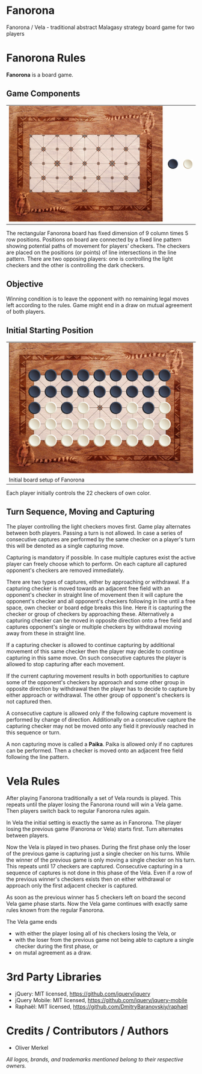 # Fanorona

Fanorona / Vela - traditional abstract Malagasy strategy board game for two players

# Fanorona Rules

<b>Fanorona</b> is a board game.

## Game Components

<table>
  <tr>
    <td width='84%'>
<img width='100%' ondragstart='return false;' alt='Game board with algebraic notation, Creative Commons License, This image is licensed under a Creative Commons Attribution-NonCommercial-ShareAlike 4.0 International License.' src='res/fanorona-board-3200x2400.jpg' />
    </td>
    <td width='8%'>
<img ondragstart='return false;' alt='Dark checker, Creative Commons License, This image is licensed under a Creative Commons Attribution-NonCommercial-ShareAlike 4.0 International License.' src='res/dark-pawn256.png' />
    </td>
    <td width='8%'>
<img ondragstart='return false;' alt='Light checker, Creative Commons License, This image is licensed under a Creative Commons Attribution-NonCommercial-ShareAlike 4.0 International License.' src='res/light-pawn256.png' />
    </td>
  </tr>
</table>

The rectangular Fanorona board has fixed dimension of 9 column times 5 row positions.
Positions on board are connected by a fixed line pattern showing potential
paths of movement for players’ checkers. The checkers are placed on the positions (or
points) of line intersections in the line pattern. There are two opposing players:
one is controlling the light checkers and the other is controlling
the dark checkers.

## Objective

Winning condition is to leave the opponent with no remaining legal moves left according to the rules.
Game might end in a draw on mutual agreement of both players.

## Initial Starting Position

<table>
  <tr>
    <td>
      <img ondragstart='return false;' alt='Fanorona initial board setup, Creative Commons License, This image is licensed under a Creative Commons Attribution-NonCommercial-ShareAlike 4.0 International License.' src='res/fanorona-initial_setup.jpg' width='100%' />
    </td>
  </tr>
  <tr>
    <td>
      Initial board setup of Fanorona
    </td>
  </tr>
</table>

Each player initially controls the 22 checkers of own color.

## Turn Sequence, Moving and Capturing

The player controlling the light checkers moves first. Game play
alternates between both players. Passing a turn is not allowed.
In case a series of consecutive captures are performed by the
same checker on a player's turn this will be denoted as a
single capturing move.

Capturing is mandatory if possible. In case multiple captures exist
the active player can freely choose which to perform. On each
capture all captured opponent's checkers are removed immediately.

There are two types of captures, either by approaching or withdrawal.
If a capturing checker is moved towards an adjacent free field with an opponent's
checker in straight line of movement then it will capture the opponent's checker
and all opponent's checkers following in line until a free space, own checker
or board edge breaks this line. Here it is capturing the checker or group
of checkers by approaching these. Alternatively a capturing checker can be
moved in opposite direction onto a free field and captures opponent's single
or multiple checkers by withdrawal moving away from these in straight line.

If a capturing checker is allowed to continue capturing by additional
movement of this same checker then the player may decide to continue
capturing in this same move. On such consecutive captures the player is
allowed to stop capturing after each movement.

If the current capturing movement results in both opportunities to capture
some of the opponent's checkers by approach and some other group in
opposite direction by withdrawal then the player has to decide to capture
by either approach or withdrawal. The other group of opponent's checkers
is not captured then.

A consecutive capture is allowed only if the following capture movement is
performed by change of direction. Additionally on a consecutive capture the
capturing checker may not be moved onto any field it previously reached in this
sequence or turn.

A non capturing move is called a <b>Paika</b>. Paika is allowed only if
no captures can be performed. Then a checker is moved onto an adjacent
free field following the line pattern.

# Vela Rules

After playing Fanorona traditionally a set of Vela rounds is played.
This repeats until the player losing the Fanorona round will win a
Vela game. Then players switch back to regular Fanorona rules again.

In Vela the initial setting is exactly the same as in Fanorona.
The player losing the previous game (Fanorona or Vela) starts first.
Turn alternates between players.

Now the Vela is played in two phases. During the first phase only the
loser of the previous game is capturing just a single checker on his
turns. While the winner of the previous game is only moving a single
checker on his turn. This repeats until 17 checkers are captured.
Consecutive capturing in a sequence of captures is not done in
this phase of the Vela. Even if a row of the previous winner's
checkers exists then on either withdrawal or approach only the first
adjacent checker is captured.

As soon as the previous winner has 5 checkers left on board the
second Vela game phase starts. Now the Vela game continues with
exactly same rules known from the regular Fanorona.

The Vela game ends

* with either the player losing all of his checkers losing the Vela, or
* with the loser from the previous game not being able to capture a single checker during the first phase, or
* on mutal agreement as a draw.

# 3rd Party Libraries

* jQuery: MIT licensed, https://github.com/jquery/jquery
* jQuery Mobile: MIT licensed, https://github.com/jquery/jquery-mobile
* Raphaël: MIT licensed, https://github.com/DmitryBaranovskiy/raphael

# Credits / Contributors / Authors

* Oliver Merkel

_All logos, brands, and trademarks mentioned belong to their respective owners._
